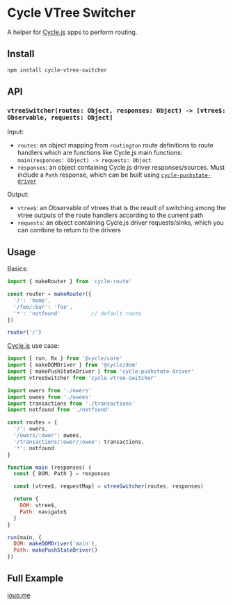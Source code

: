 # Cycle VTree Switcher

A helper for [Cycle.js](http://cycle.js.org/) apps to perform routing.

## Install

```sh
npm install cycle-vtree-switcher
```

## API

### ```vtreeSwitcher(routes: Object, responses: Object) -> [vtree$: Observable, requests: Object]```

Input:

 * ```routes```: an object mapping from ```routington``` route definitions to route handlers which are functions like Cycle.js main functions: ```main(responses: Object) -> requests: Object```
 * ```responses```: an object containing Cycle.js driver responses/sources. Must include a ```Path``` response, which can be built using [```cycle-pushstate-driver```](https://github.com/secobarbital/cycle-pushstate-driver)

Output:

 * ```vtree$```: an Observable of vtrees that is the result of switching among the vtree outputs of the route handlers according to the current path
 * ```requests```: an object containing Cycle.js driver requests/sinks, which you can combine to return to the drivers

## Usage

Basics:

```js
import { makeRouter } from 'cycle-route'

const router = makeRouter({
  '/': 'home',
  '/foo/:bar': 'foo',
  '*': 'notfound'          // default route
})

router('/')
```

[Cycle.js](http://cycle.js.org/) use case:

```js
import { run, Rx } from '@cycle/core'
import { makeDOMDriver } from '@cycle/dom'
import { makePushStateDriver } from 'cycle-pushstate-driver'
import vtreeSwitcher from 'cycle-vtree-switcher'

import owers from './owers'
import owees from './owees'
import transactions from './transactions'
import notfound from './notfound'

const routes = {
  '/': owers,
  '/owers/:ower': owees,
  '/transactions/:ower/:owee': transactions,
  '*': notfound
}

function main (responses) {
  const { DOM, Path } = responses

  const [vtree$, requestMap] = vtreeSwitcher(routes, responses)

  return {
    DOM: vtree$,
    Path: navigate$
  }
}

run(main, {
  DOM: makeDOMDriver('main'),
  Path: makePushStateDriver()
})
```

## Full Example

[iouo.me](https://github.com/secobarbital/iouo.me/blob/ba6608179a7bc69e81c378b2639014de7f9c1f26/src/index.js)
